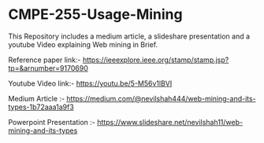 # CMPE-255-Usage-Mining
 
This Repository includes a medium article, a slideshare presentation and a youtube Video explaining Web mining in Brief.

Reference paper link:- https://ieeexplore.ieee.org/stamp/stamp.jsp?tp=&arnumber=9170690

Youtube Video link:- https://youtu.be/5-M56v1lBVI

Medium Article :- https://medium.com/@nevilshah444/web-mining-and-its-types-1b72aaa1a9f3

Powerpoint Presentation :-  https://www.slideshare.net/nevilshah11/web-mining-and-its-types

